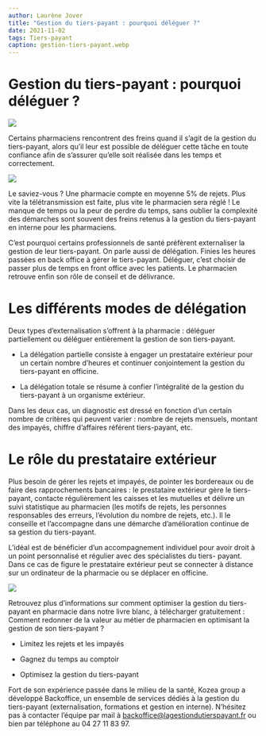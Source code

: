```yaml
---
author: Laurène Jover
title: "Gestion du tiers-payant : pourquoi déléguer ?"
date: 2021-11-02
tags: Tiers-payant
caption: gestion-tiers-payant.webp
---
```


# Gestion du tiers-payant : pourquoi déléguer ?

![](/%ARTICLE_URL%/gestion-tiers-payant.webp)

Certains pharmaciens rencontrent des freins quand il s’agit de la gestion du tiers-payant, alors qu’il leur est possible de déléguer cette tâche en toute confiance afin de s’assurer qu’elle soit réalisée dans les temps et correctement.

![](/%ARTICLE_URL%/diagramme-gestion-tiers-payant.png)

Le saviez-vous ? Une pharmacie compte en moyenne 5% de rejets. Plus vite la télétransmission est faite, plus vite le pharmacien sera réglé ! Le manque de temps ou la peur de perdre du temps, sans oublier la complexité des démarches sont souvent des freins retenus à la gestion du tiers-payant en interne pour les pharmaciens.

C’est pourquoi certains professionnels de santé préfèrent externaliser la gestion de leur tiers-payant. On parle aussi de délégation. Finies les heures passées en back office à gérer le tiers-payant. Déléguer, c’est choisir de passer plus de temps en front office avec les patients. Le pharmacien retrouve enfin son rôle de conseil et de délivrance.

# Les différents modes de délégation
Deux types d’externalisation s’offrent à la pharmacie : déléguer partiellement ou déléguer entièrement la gestion de son tiers-payant.

* La délégation partielle consiste à engager un prestataire extérieur pour un certain nombre d’heures et continuer conjointement la gestion du tiers-payant en officine.

* La délégation totale se résume à confier l’intégralité de la gestion du tiers-payant à un organisme extérieur.

Dans les deux cas, un diagnostic est dressé en fonction d’un certain nombre de critères qui peuvent varier : nombre de rejets mensuels, montant des impayés, chiffre d’affaires référent tiers-payant, etc.

# Le rôle du prestataire extérieur
Plus besoin de gérer les rejets et impayés, de pointer les bordereaux ou de faire des rapprochements bancaires : le prestataire extérieur gère le tiers-payant, contacte régulièrement les caisses et les mutuelles et délivre un suivi statistique au pharmacien (les motifs de rejets, les
personnes responsables des erreurs, l’évolution du nombre de rejets, etc.). Il le conseille et l’accompagne dans une démarche d’amélioration continue de sa gestion du tiers-payant.

L’idéal est de bénéficier d’un accompagnement individuel pour avoir droit à un point personnalisé et régulier avec des spécialistes du tiers- payant. Dans ce cas de figure le prestataire extérieur peut se connecter à distance sur un ordinateur de la pharmacie ou se déplacer en officine.

![](/%ARTICLE_URL%/le-plus-de-backoffice.png)


Retrouvez plus d’informations sur comment optimiser la gestion du tiers-payant en pharmacie dans notre livre blanc, à télécharger gratuitement : 
Comment redonner de la valeur au métier de pharmacien en optimisant la gestion de son tiers-payant ?

* Limitez les rejets et les impayés

* Gagnez du temps au comptoir

* Optimisez la gestion du tiers-payant


Fort de son expérience passée dans le milieu de la santé, Kozea group a développé Backoffice, un ensemble de services dédiés à la gestion du tiers-payant (externalisation, formations et gestion en interne). N’hésitez pas à contacter l’équipe par mail à backoffice@lagestiondutierspayant.fr ou bien par téléphone au 04 27 11 83 97. 
